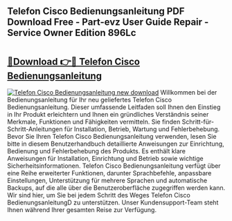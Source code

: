 ## Telefon Cisco Bedienungsanleitung PDF Download Free - Part-evz User Guide Repair - Service Owner Edition 896Lc

# <h2><a href="http://df632q.blite.top/?on=Telefon+Cisco+Bedienungsanleitung">🔗Download 👉🔴 Telefon Cisco Bedienungsanleitung</a></h2>

[![Telefon Cisco Bedienungsanleitung new download](https://i.imgur.com/lujVjoI.png)](http://df632q.blite.top/?on=Telefon+Cisco+Bedienungsanleitung)
Willkommen bei der Bedienungsanleitung für Ihr neu geliefertes Telefon Cisco Bedienungsanleitung. Dieser umfassende Leitfaden soll Ihnen den Einstieg in Ihr Produkt erleichtern und Ihnen ein gründliches Verständnis seiner Merkmale, Funktionen und Fähigkeiten vermitteln. Sie finden Schritt-für-Schritt-Anleitungen für Installation, Betrieb, Wartung und Fehlerbehebung. Bevor Sie Ihren Telefon Cisco Bedienungsanleitung verwenden, lesen Sie bitte in diesem Benutzerhandbuch detaillierte Anweisungen zur Einrichtung, Bedienung und Fehlerbehebung des Produkts. Es enthält klare Anweisungen für Installation, Einrichtung und Betrieb sowie wichtige Sicherheitsinformationen. Telefon Cisco Bedienungsanleitung verfügt über eine Reihe erweiterter Funktionen, darunter Sprachbefehle, anpassbare Einstellungen, Unterstützung für mehrere Sprachen und automatische Backups, auf die alle über die Benutzeroberfläche zugegriffen werden kann. Wir sind hier, um Sie bei jedem Schritt des Weges Telefon Cisco BedienungsanleitungD zu unterstützen. Unser Kundensupport-Team steht Ihnen während Ihrer gesamten Reise zur Verfügung.
